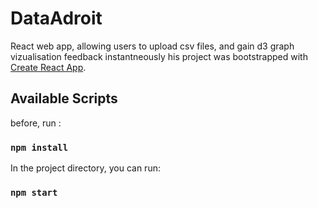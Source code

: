 # DataAdroit

React web app, allowing users to upload csv files, and gain d3 graph vizualisation feedback instantneously
his project was bootstrapped with [Create React App](https://github.com/facebook/create-react-app).

## Available Scripts

before, run :
### `npm install`

In the project directory, you can run:

### `npm start`
